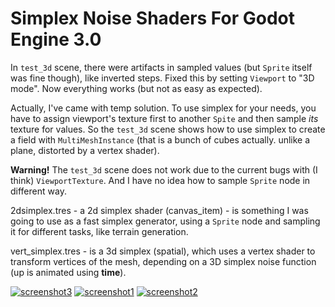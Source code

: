 # Simplex Noise Shaders For Godot Engine 3.0

In `test_3d` scene, there were artifacts in sampled values (but `Sprite` itself was fine though), like inverted steps. Fixed this by setting `Viewport` to "3D mode". Now everything works (but not as easy as expected).

Actually, I've came with temp solution. To use simplex for your needs, you have to assign viewport's texture first to another `Spite` and then sample _its_ texture for values. So the `test_3d` scene shows how to use simplex to create a field with `MultiMeshInstance` (that is a bunch of cubes actually. unlike a plane, distorted by a vertex shader).

**Warning!** The `test_3d` scene does not work due to the current bugs with (I think) `ViewportTexture`. And I have no idea how to sample `Sprite` node in different way.

2dsimplex.tres - a 2d simplex shader (canvas_item) - is something I was going to use as a fast simplex generator, using a `Sprite` node and sampling it for different tasks, like terrain generation.

vert_simplex.tres - is a 3d simplex (spatial), which uses a vertex shader to transform vertices of the mesh, depending on a 3D simplex noise function (up is animated using **time**).

[![screenshot3](/screen3.png)](https://godotengine.org)
[![screenshot1](/screen1.png)](https://godotengine.org)
[![screenshot2](/screen2.png)](https://godotengine.org)
